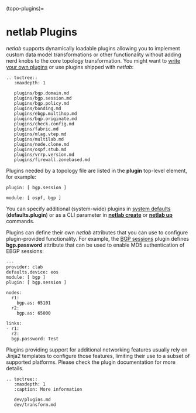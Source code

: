 (topo-plugins)=
# netlab Plugins

*netlab* supports dynamically loadable plugins allowing you to implement custom data model transformations or other functionality without adding nerd knobs to the core topology transformation. You might want to [write your own plugins](dev/plugins.md) or use plugins shipped with _netlab_:

```eval_rst
.. toctree::
   :maxdepth: 1

   plugins/bgp.domain.md
   plugins/bgp.session.md
   plugins/bgp.policy.md
   plugins/bonding.md
   plugins/ebgp.multihop.md
   plugins/bgp.originate.md
   plugins/check.config.md
   plugins/fabric.md
   plugins/mlag.vtep.md
   plugins/multilab.md
   plugins/node.clone.md
   plugins/ospf.stub.md
   plugins/vrrp.version.md
   plugins/firewall.zonebased.md
```

Plugins needed by a topology file are listed in the **plugin** top-level element, for example:

```
plugin: [ bgp.session ]

module: [ ospf, bgp ]
```

You can specify additional (system-wide) plugins in [system defaults](topo-defaults) (**defaults.plugin**) or as a CLI parameter in **[netlab create](netlab/create.md)** or **[netlab up](netlab/up.md)** commands.

Plugins can define their own _netlab_ attributes that you can use to configure plugin-provided functionality. For example, the [BGP sessions](plugins/bgp.session.md) plugin defines **bgp.password** attribute that can be used to enable MD5 authentication of EBGP sessions:

```
---
provider: clab
defaults.device: eos
module: [ bgp ]
plugin: [ bgp.session ]

nodes:
  r1:
    bgp.as: 65101
  r2:
    bgp.as: 65000

links:
- r1:
  r2:
  bgp.password: Test
```

Plugins providing support for additional networking features usually rely on Jinja2 templates to configure those features, limiting their use to a subset of supported platforms. Please check the plugin documentation for more details.

```eval_rst
.. toctree::
   :maxdepth: 1
   :caption: More information

   dev/plugins.md
   dev/transform.md
```
